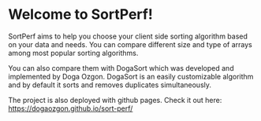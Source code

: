 # Welcome to SortPerf!

SortPerf aims to help you choose your client side sorting algorithm based on your data and needs.
You can compare different size and type of arrays among most popular sorting algorithms.

You can also compare them with DogaSort which was developed and implemented by Doga Ozgon.
DogaSort is an easily customizable algorithm and by default it sorts and removes duplicates simultaneously.

The project is also deployed with github pages.
Check it out here:
https://dogaozgon.github.io/sort-perf/
